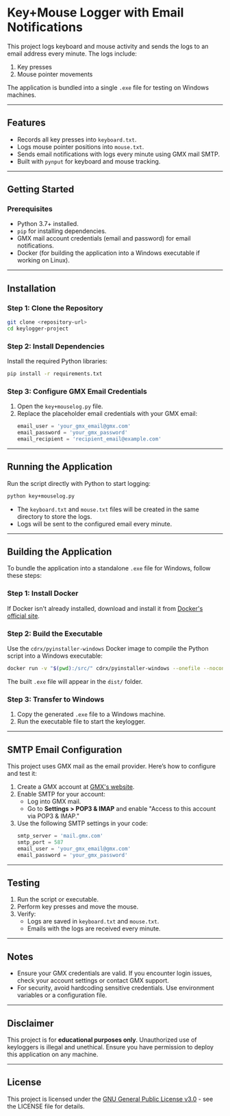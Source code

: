 # Key+Mouse Logger with Email Notifications

This project logs keyboard and mouse activity and sends the logs to an email address every minute. The logs include:  
1. Key presses  
2. Mouse pointer movements  

The application is bundled into a single `.exe` file for testing on Windows machines.

---

## **Features**
- Records all key presses into `keyboard.txt`.
- Logs mouse pointer positions into `mouse.txt`.
- Sends email notifications with logs every minute using GMX mail SMTP.
- Built with `pynput` for keyboard and mouse tracking.

---

## **Getting Started**

### **Prerequisites**
- Python 3.7+ installed.
- `pip` for installing dependencies.
- GMX mail account credentials (email and password) for email notifications.
- Docker (for building the application into a Windows executable if working on Linux).

---

## **Installation**

### **Step 1: Clone the Repository**
```bash
git clone <repository-url>
cd keylogger-project
```

### **Step 2: Install Dependencies**
Install the required Python libraries:
```bash
pip install -r requirements.txt
```

### **Step 3: Configure GMX Email Credentials**
1. Open the `key+mouselog.py` file.
2. Replace the placeholder email credentials with your GMX email:
   ```python
   email_user = 'your_gmx_email@gmx.com'
   email_password = 'your_gmx_password'
   email_recipient = 'recipient_email@example.com'
   ```

---

## **Running the Application**

Run the script directly with Python to start logging:
```bash
python key+mouselog.py
```

- The `keyboard.txt` and `mouse.txt` files will be created in the same directory to store the logs.
- Logs will be sent to the configured email every minute.

---

## **Building the Application**

To bundle the application into a standalone `.exe` file for Windows, follow these steps:

### **Step 1: Install Docker**
If Docker isn't already installed, download and install it from [Docker's official site](https://www.docker.com/).

### **Step 2: Build the Executable**
Use the `cdrx/pyinstaller-windows` Docker image to compile the Python script into a Windows executable:
```bash
docker run -v "$(pwd):/src/" cdrx/pyinstaller-windows --onefile --noconsole key+mouselog.py
```

The built `.exe` file will appear in the `dist/` folder.

### **Step 3: Transfer to Windows**
1. Copy the generated `.exe` file to a Windows machine.
2. Run the executable file to start the keylogger.

---

## **SMTP Email Configuration**

This project uses GMX mail as the email provider. Here’s how to configure and test it:

1. Create a GMX account at [GMX's website](https://www.gmx.com/).
2. Enable SMTP for your account:
   - Log into GMX mail.
   - Go to **Settings > POP3 & IMAP** and enable "Access to this account via POP3 & IMAP."
3. Use the following SMTP settings in your code:
   ```python
   smtp_server = 'mail.gmx.com'
   smtp_port = 587
   email_user = 'your_gmx_email@gmx.com'
   email_password = 'your_gmx_password'
   ```

---

## **Testing**

1. Run the script or executable.
2. Perform key presses and move the mouse.
3. Verify:
   - Logs are saved in `keyboard.txt` and `mouse.txt`.
   - Emails with the logs are received every minute.

---

## **Notes**
- Ensure your GMX credentials are valid. If you encounter login issues, check your account settings or contact GMX support.
- For security, avoid hardcoding sensitive credentials. Use environment variables or a configuration file.

---

## **Disclaimer**

This project is for **educational purposes only**. Unauthorized use of keyloggers is illegal and unethical. Ensure you have permission to deploy this application on any machine.

---
## License

This project is licensed under the [GNU General Public License v3.0](LICENSE) - see the LICENSE file for details.
